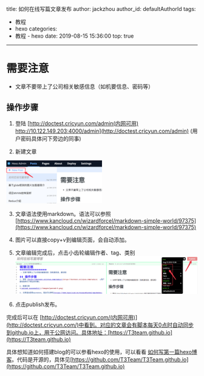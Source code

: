 title: 如何在线写篇文章发布
author: jackzhou
author_id: defaultAuthorId
tags:
  - 教程
  - hexo
categories:
  - 教程 - hexo
date: 2019-08-15 15:36:00
top: true
---
需要注意
=============
 - 文章不要带上了公司相关敏感信息（如机要信息、密码等）
 
## 操作步骤
1. 登陆 [http://doctest.cricyun.com/admin(内网可用) http://10.122.149.203:4000/admin](http://doctest.cricyun.com/admin)  (用户密码具体问下旁边的同事)

2. 新建文章 
<img src="/images/pasted-0.png" width="50%" height="50%">

3. 文章语法使用markdown。语法可以参照[https://www.kancloud.cn/wizardforcel/markdown-simple-world/97375](https://www.kancloud.cn/wizardforcel/markdown-simple-world/97375)

4. 图片可以直接copy+v到编辑页面，会自动添加。

5. 文章编辑完成后，点击小齿轮编辑作者、tag、类别
![upload successful](/images/pasted-2.png)

6. 点击publish发布。

完成后可以在 [http://doctest.cricyun.com/(内网可用)](http://doctest.cricyun.com/)中看到。对应的文章会有脚本每天0点时自动同步到github.io上，用于公网访问。具体地址：[https://T3team.github.io](https://T3team.github.io)

具体想知道如何搭建blog的可以参看hexo的使用，可以看看 [如何写第一篇hexo博客](https://t3team.github.io/2018/06/14/hello-world/)。代码是开源的，具体见[https://github.com/T3Team/T3Team.github.io](https://github.com/T3Team/T3Team.github.io)